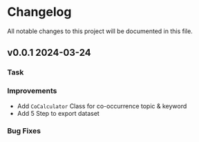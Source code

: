 # Changelog
All notable changes to this project will be documented in this file.

## v0.0.1 2024-03-24

### Task


### Improvements
- Add `CoCalculator` Class for co-occurrence topic & keyword
- Add 5 Step to export dataset

### Bug Fixes

